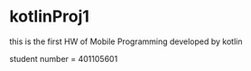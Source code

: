 # kotlinProj1
this is the first HW of Mobile Programming developed by kotlin

student number = 401105601
